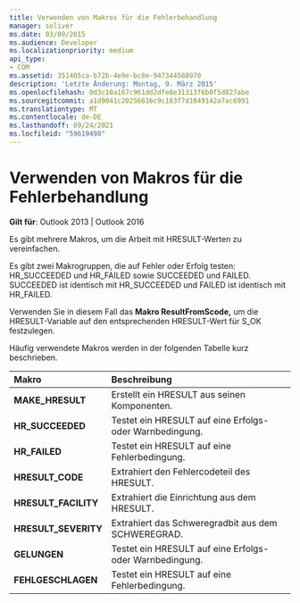 ```yaml
---
title: Verwenden von Makros für die Fehlerbehandlung
manager: soliver
ms.date: 03/09/2015
ms.audience: Developer
ms.localizationpriority: medium
api_type:
- COM
ms.assetid: 351405ca-b72b-4e9e-bc8e-947344588970
description: 'Letzte Änderung: Montag, 9. März 2015'
ms.openlocfilehash: 0d3c10a167c961dd2dfe8e31313f6b0f5d827abe
ms.sourcegitcommit: a1d9041c20256616c9c183f7d1049142a7ac6991
ms.translationtype: MT
ms.contentlocale: de-DE
ms.lasthandoff: 09/24/2021
ms.locfileid: "59619498"
---
```

# <a name="using-macros-for-error-handling"></a>Verwenden von Makros für die Fehlerbehandlung

  
  
**Gilt für**: Outlook 2013 | Outlook 2016 
  
Es gibt mehrere Makros, um die Arbeit mit HRESULT-Werten zu vereinfachen.
  
Es gibt zwei Makrogruppen, die auf Fehler oder Erfolg testen: HR_SUCCEEDED und HR_FAILED sowie SUCCEEDED und FAILED. SUCCEEDED ist identisch mit HR_SUCCEEDED und FAILED ist identisch mit HR_FAILED.
  
Verwenden Sie in diesem Fall das **Makro ResultFromScode,** um die HRESULT-Variable auf den entsprechenden HRESULT-Wert für S_OK festzulegen. 
  
Häufig verwendete Makros werden in der folgenden Tabelle kurz beschrieben.
  
|**Makro**|**Beschreibung**|
|:-----|:-----|
|**MAKE_HRESULT** <br/> |Erstellt ein HRESULT aus seinen Komponenten.  <br/> |
|**HR_SUCCEEDED** <br/> |Testet ein HRESULT auf eine Erfolgs- oder Warnbedingung.  <br/> |
|**HR_FAILED** <br/> |Testet ein HRESULT auf eine Fehlerbedingung.  <br/> |
|**HRESULT_CODE** <br/> |Extrahiert den Fehlercodeteil des HRESULT.  <br/> |
|**HRESULT_FACILITY** <br/> |Extrahiert die Einrichtung aus dem HRESULT.  <br/> |
|**HRESULT_SEVERITY** <br/> |Extrahiert das Schweregradbit aus dem SCHWEREGRAD.  <br/> |
|**GELUNGEN** <br/> |Testet ein HRESULT auf eine Erfolgs- oder Warnbedingung.  <br/> |
|**FEHLGESCHLAGEN** <br/> |Testet ein HRESULT auf eine Fehlerbedingung.  <br/> |
   

